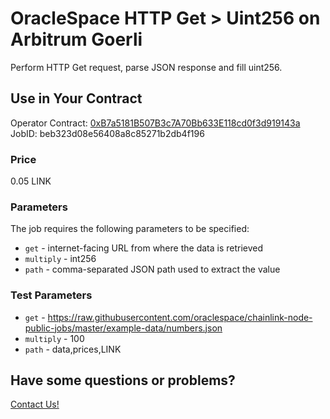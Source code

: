 # OracleSpace HTTP Get > Uint256 on Arbitrum Goerli

Perform HTTP Get request, parse JSON response and fill uint256.

## Use in Your Contract

Operator Contract: [0xB7a5181B507B3c7A70Bb633E118cd0f3d919143a](https://goerli.arbiscan.io/address/0xB7a5181B507B3c7A70Bb633E118cd0f3d919143a)  
JobID: beb323d08e56408a8c85271b2db4f196

### Price

0.05 LINK

### Parameters

The job requires the following parameters to be specified:

- `get` - internet-facing URL from where the data is retrieved
- `multiply` - int256
- `path` - comma-separated JSON path used to extract the value

### Test Parameters

- `get` - https://raw.githubusercontent.com/oraclespace/chainlink-node-public-jobs/master/example-data/numbers.json
- `multiply` - 100
- `path` - data,prices,LINK

## Have some questions or problems?

[Contact Us!](https://github.com/oraclespace/chainlink-node-public-jobs#contact-us)
